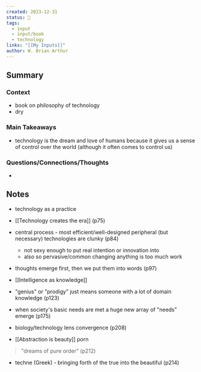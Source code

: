 ```yaml
---
created: 2023-12-31
status: 🔴
tags:
  - input
  - input/book
  - technology
links: "[[My Inputs]]"
author: W. Brian Arthur
---
```

## Summary
### Context
- book on philosophy of technology
- dry
### Main Takeaways
- technology is the dream and love of humans because it gives us a sense of control over the world (although it often comes to control us)
### Questions/Connections/Thoughts
- 
## Notes
- technology as a practice

- [[Technology creates the era]] (p75)

- central process - most efficient/well-designed peripheral (but necessary) technologies are clunky (p84)
	- not sexy enough to put real intention or innovation into
	- also so pervasive/common changing anything is too much work

- thoughts emerge first, then we put them into words (p97)

- [[Intelligence as knowledge]]
- "genius" or "prodigy" just means someone with a lot of domain knowledge (p123)

- when society's basic needs are met a huge new array of "needs" emerge (p175)

- biology/technology lens convergence (p208)

- [[Abstraction is beauty]] porn
> "dreams of pure order" (p212)

- techne (Greek) - bringing forth of the true into the beautiful (p214)
